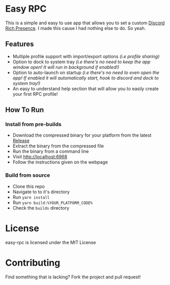 # Easy RPC

This is a simple and easy to use app that allows you to set a custom [Discord Rich Presence](https://discord.com/rich-presence).
I made this cause I had nothing else to do. So yeah.

## Features
- Multiple profile support with import/export options *(i.e profile sharing)*
- Option to dock to system tray *(i.e there's no need to keep the app window open! It will run in background if enabled!)*
- Option to auto-launch on startup *(i.e there's no need to even open the app! If enabled it will automatically start, hook to discord and dock to system tray!)*
- An easy to understand help section that will allow you to easily create your first RPC profile!

## How To Run

### Install from pre-builds
- Download the compressed binary for your platform from the latest [Release](https://github.com/amitojsingh366/easy-rpc/releases)
- Extract the binary from the compressed file
- Run the binary from a command line
- Visit [http://localhost:6968](http://localhost:6968)
- Follow the instructions given on the webpage

### Build from source
- Clone this repo
- Navigate to to it's directory
- Run `yarn install`
- Run `yarn build:%YOUR_PLATFORM_CODE%`
- Check the `builds` directory

# License
easy-rpc is licensed under the MIT License

# Contributing
Find something that is lacking? Fork the project and pull request!
